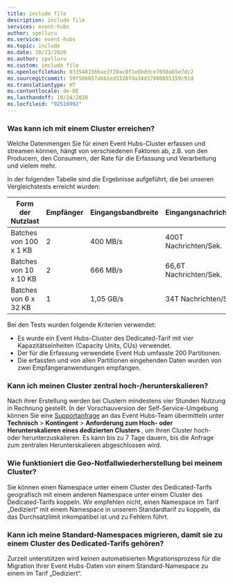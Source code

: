 ```yaml
---
title: include file
description: include file
services: event-hubs
author: spelluru
ms.service: event-hubs
ms.topic: include
ms.date: 10/23/2020
ms.author: spelluru
ms.custom: include file
ms.openlocfilehash: 0335481566ae3f28ac0f1e6bddce7050a65e7dc2
ms.sourcegitcommit: 59f506857abb1ed3328fda34d37800b55159c91d
ms.translationtype: HT
ms.contentlocale: de-DE
ms.lasthandoff: 10/24/2020
ms.locfileid: "92516992"
---
```

### <a name="what-can-i-achieve-with-a-cluster"></a>Was kann ich mit einem Cluster erreichen?

Welche Datenmengen Sie für einen Event Hubs-Cluster erfassen und streamen können, hängt von verschiedenen Faktoren ab, z.B. von den Producern, den Consumern, der Rate für die Erfassung und Verarbeitung und vielem mehr. 

In der folgenden Tabelle sind die Ergebnisse aufgeführt, die bei unseren Vergleichstests erreicht wurden:

| Form der Nutzlast | Empfänger | Eingangsbandbreite| Eingangsnachrichten | Ausgangsbandbreite | Ausgangsnachrichten | TUs gesamt | TUs pro CU |
| ------------- | --------- | ---------------- | ------------------ | ----------------- | ------------------- | --------- | ---------- |
| Batches von 100 x 1 KB | 2 | 400 MB/s | 400T Nachrichten/Sek. | 800 MB/s | 800T Nachrichten/Sek. | 400 TUs | 100 TUs | 
| Batches von 10 x 10 KB | 2 | 666 MB/s | 66,6T Nachrichten/Sek. | 1,33 GB/s | 133T Nachrichten/Sek. | 666 TUs | 166 TUs |
| Batches von 6 x 32 KB | 1 | 1,05 GB/s | 34T Nachrichten/Sek. | 1,05 GB/s | 34T Nachrichten/Sek. | 1\.000 TUs | 250 TUs |

Bei den Tests wurden folgende Kriterien verwendet:

- Es wurde ein Event Hubs-Cluster des Dedicated-Tarif mit vier Kapazitätseinheiten (Capacity Units, CUs) verwendet. 
- Der für die Erfassung verwendete Event Hub umfasste 200 Partitionen. 
- Die erfassten und von allen Partitionen eingehenden Daten wurden von zwei Empfängeranwendungen empfangen.

### <a name="can-i-scale-updown-my-cluster"></a>Kann ich meinen Cluster zentral hoch-/herunterskalieren?

Nach ihrer Erstellung werden bei Clustern mindestens vier Stunden Nutzung in Rechnung gestellt. In der Vorschauversion der Self-Service-Umgebung können Sie eine [Supportanfrage](https://ms.portal.azure.com/#create/Microsoft.Support) an das Event Hubs-Team übermitteln unter **Technisch** > **Kontingent** > **Anforderung zum Hoch- oder Herunterskalieren eines dedizierten Clusters** , um Ihren Cluster hoch- oder herunterzuskalieren. Es kann bis zu 7 Tage dauern, bis die Anfrage zum zentralen Herunterskalieren abgeschlossen wird. 

### <a name="how-does-geo-dr-work-with-my-cluster"></a>Wie funktioniert die Geo-Notfallwiederherstellung bei meinem Cluster?

Sie können einen Namespace unter einem Cluster des Dedicated-Tarifs geografisch mit einem anderen Namespace unter einem Cluster des Dedicated-Tarifs koppeln. Wir empfehlen nicht, einen Namespace im Tarif „Dediziert“ mit einem Namespace in unserem Standardtarif zu koppeln, da das Durchsatzlimit inkompatibel ist und zu Fehlern führt. 

### <a name="can-i-migrate-my-standard-namespaces-to-belong-to-a-dedicated-tier-cluster"></a>Kann ich meine Standard-Namespaces migrieren, damit sie zu einem Cluster des Dedicated-Tarifs gehören?
Zurzeit unterstützen wird keinen automatisierten Migrationsprozess für die Migration Ihrer Event Hubs-Daten von einem Standard-Namespace zu einem im Tarif „Dediziert“. 

